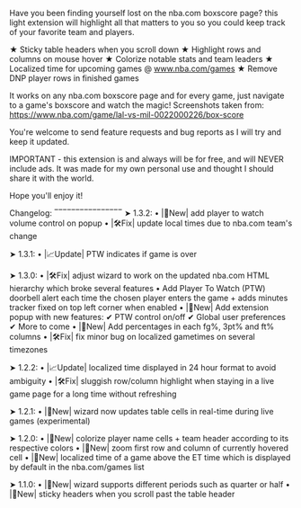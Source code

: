 Have you been finding yourself lost on the nba.com boxscore page? this light extension will highlight all that matters to you so you could keep track of your favorite team and players.

★ Sticky table headers when you scroll down
★ Highlight rows and columns on mouse hover
★ Colorize notable stats and team leaders
★ Localized time for upcoming games @ www.nba.com/games
★ Remove DNP player rows in finished games

It works on any nba.com boxscore page and for every game, just navigate to a game's boxscore and watch the magic!
Screenshots taken from:
https://www.nba.com/game/lal-vs-mil-0022000226/box-score

You're welcome to send feature requests and bug reports as I will try and keep it updated.

IMPORTANT - this extension is and always will be for free, and will NEVER include ads. It was made for my own personal use and thought I should share it with the world.

Hope you'll enjoy it!



Changelog:
‾‾‾‾‾‾‾‾‾‾‾‾‾‾‾‾
➤ 1.3.2:
    • |🌟New| add player to watch volume control on popup
    • |🛠️Fix| update local times due to nba.com team's change
    
➤ 1.3.1:
    • |📈Update| PTW indicates if game is over

➤ 1.3.0:
    • |🛠️Fix| adjust wizard to work on the updated nba.com 
      HTML hierarchy which broke several features
    •  Add Player To Watch (PTW) doorbell alert each time the 
      chosen player enters the game + adds minutes tracker fixed on top 
      left corner when enabled
    • |🌟New| Add extension popup with new features:
             ✔  PTW control on/off
             ✔  Global user preferences 
             ✔  More to come
    • |🌟New| Add percentages in each fg%, 3pt% and ft% columns
    • |🛠️Fix| fix minor bug on localized gametimes on several 
      timezones


➤ 1.2.2:
    • |📈Update| localized time displayed in 24 hour format to avoid 
      ambiguity
    • |🛠️Fix| sluggish row/column highlight when staying in a live game 
      page for a long time without refreshing

➤ 1.2.1:
    • |🌟New| wizard now updates table cells in real-time during live 
       games (experimental)

➤ 1.2.0:
    • |🌟New| colorize player name cells + team header according to 
       its respective colors
    • |🌟New| zoom first row and column of currently hovered cell
    • |🌟New| localized time of a game above the ET time which is 
       displayed by default in the nba.com/games list

➤ 1.1.0:
    • |🌟New| wizard supports different periods such as quarter or half
    • |🌟New| sticky headers when you scroll past the table header

